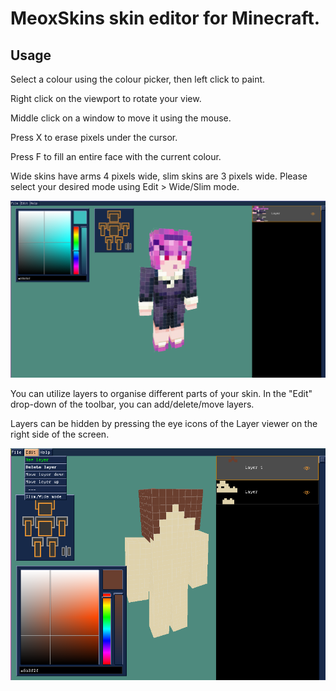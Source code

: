 # MeoxSkins skin editor for Minecraft.
## Usage
Select a colour using the colour picker, then left click to paint.

Right click on the viewport to rotate your view.

Middle click on a window to move it using the mouse.

Press X to erase pixels under the cursor.

Press F to fill an entire face with the current colour.

Wide skins have arms 4 pixels wide, slim skins are 3 pixels wide. Please select your desired mode using Edit > Wide/Slim mode.

![Viewport](https://github.com/pszer/meoxskins/blob/master/meoxskins.png)

You can utilize layers to organise different parts of your skin. In the "Edit" drop-down of the toolbar, you can add/delete/move layers.

Layers can be hidden by pressing the eye icons of the Layer viewer on the right side of the screen.

![Viewport](https://github.com/pszer/meoxskins/blob/master/layers.png)
